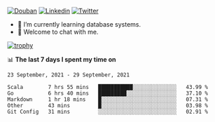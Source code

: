 
<p align="left">
<a href="https://www.douban.com/people/ixxchan"><img src="https://img.shields.io/badge/@ixxchan-007722?style=flat&logo=Douban&logoColor=white" alt="Douban" /></a> 
<a href="https://www.linkedin.com/in/xxchan/?locale=en_US"><img src="https://img.shields.io/badge/@xxchan-0073b1?style=flat&logo=LinkedIn&logoColor=white" alt="Linkedin" /></a> 
<a href="https://twitter.com/yayale_umi"><img src="https://img.shields.io/badge/@yayale__umi-1DA1F2?style=flat&logo=Twitter&logoColor=white" alt="Twitter"/></a>
</p>

- 🌱 I’m currently learning database systems.
- 💬 Welcome to chat with me.


[![trophy](https://github-profile-trophy.vercel.app/?username=xxchan&theme=flat&column=7)](https://github.com/xxchan)


📊 **The last 7 days I spent my time on** 

<!--START_SECTION:waka-->
```text
23 September, 2021 - 29 September, 2021

Scala        7 hrs 55 mins   ███████████░░░░░░░░░░░░░░   43.99 % 
Go           6 hrs 40 mins   █████████░░░░░░░░░░░░░░░░   37.10 % 
Markdown     1 hr 18 mins    █░░░░░░░░░░░░░░░░░░░░░░░░   07.31 % 
Other        43 mins         █░░░░░░░░░░░░░░░░░░░░░░░░   03.98 % 
Git Config   31 mins         ░░░░░░░░░░░░░░░░░░░░░░░░░   02.91 %
```
<!--END_SECTION:waka-->

<!--
**xxchan/xxchan** is a ✨ _special_ ✨ repository because its `README.md` (this file) appears on your GitHub profile.

Here are some ideas to get you started:

- 🔭 I’m currently working on ...
- 🌱 I’m currently learning ...
- 👯 I’m looking to collaborate on ...
- 🤔 I’m looking for help with ...
- 💬 Ask me about ...
- 📫 How to reach me: ...
- 😄 Pronouns: ...
- ⚡ Fun fact: ...
-->
